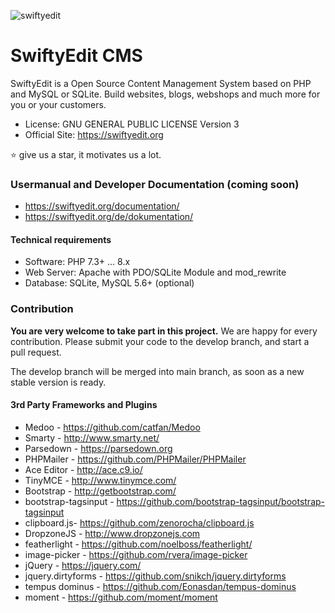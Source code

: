 ![swiftyedit](https://user-images.githubusercontent.com/5982156/211496033-fc3d3fb3-123b-46cf-b100-05a7e0372922.svg)

# SwiftyEdit CMS

SwiftyEdit is a Open Source Content Management System based on PHP and MySQL or SQLite. Build websites, blogs, webshops and much more for you or your customers.

* License: GNU GENERAL PUBLIC LICENSE Version 3
* Official Site: https://swiftyedit.org

:star: give us a star, it motivates us a lot.

### Usermanual and Developer Documentation (coming soon)
* https://swiftyedit.org/documentation/
* https://swiftyedit.org/de/dokumentation/

#### Technical requirements

+ Software: PHP 7.3+ ... 8.x
+ Web Server: Apache with PDO/SQLite Module and mod_rewrite
+ Database: SQLite, MySQL 5.6+ (optional)

### Contribution

__You are very welcome to take part in this project.__ We are happy for every contribution. Please submit your code to the develop branch, and start a pull request.

The develop branch will be merged into main branch, as soon as a new stable version is ready.

#### 3rd Party Frameworks and Plugins

+ Medoo - https://github.com/catfan/Medoo
+ Smarty - http://www.smarty.net/
+ Parsedown - https://parsedown.org
+ PHPMailer - https://github.com/PHPMailer/PHPMailer
+ Ace Editor - http://ace.c9.io/
+ TinyMCE - http://www.tinymce.com/
+ Bootstrap - http://getbootstrap.com/
+ bootstrap-tagsinput - https://github.com/bootstrap-tagsinput/bootstrap-tagsinput
+ clipboard.js- https://github.com/zenorocha/clipboard.js
+ DropzoneJS - http://www.dropzonejs.com
+ featherlight - https://github.com/noelboss/featherlight/
+ image-picker - https://github.com/rvera/image-picker
+ jQuery - https://jquery.com/
+ jquery.dirtyforms - https://github.com/snikch/jquery.dirtyforms
+ tempus dominus - https://github.com/Eonasdan/tempus-dominus
+ moment - https://github.com/moment/moment
